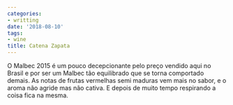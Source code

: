 ```yaml
---
categories:
- writting
date: '2018-08-10'
tags:
- wine
title: Catena Zapata
---
```


O Malbec 2015 é um pouco decepcionante pelo preço vendido aqui no Brasil e por ser um Malbec tão equilibrado que se torna comportado demais. As notas de frutas vermelhas semi maduras vem mais no sabor, e o aroma não agride mas não cativa. E depois de muito tempo respirando a coisa fica na mesma.

